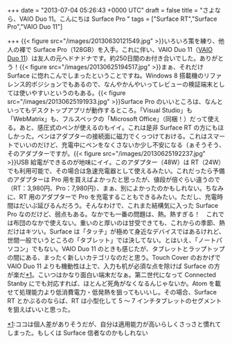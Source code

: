 
+++
date = "2013-07-04 05:26:43 +0000 UTC"
draft = false
title = "さよなら、VAIO Duo 11。こんにちは Surface Pro "
tags = ["Surface RT","Surface Pro","VAIO Duo 11"]

+++
{{< figure src="/images/20130630121549.jpg"  >}}いろいろ策を練り、他人の褌で Surface Pro（128GB）を入手。これに伴い、VAIO Duo 11（<a href="https://blog.daruyanagi.jp/category/VAIO%20Duo%2011">VAIO Duo 11</a>）は友人の元へドナドナです。約250日間のお付き合いでした。ありがとう！{{< figure src="/images/20130625194517.jpg"  >}}まぁ、それだけ Surface に惚れこんでしまったということですね。Windows 8 搭載機のリファレンス的ポジションでもあるので、なんやかんやいってレビューの検証端末としては使いやすいというのもある。{{< figure src="/images/20130625191933.jpg"  >}}Surface Pro のいいところは、なんといってもデスクトップアプリが動作するところ。「Visual Studio」も「WebMatrix」も、フルスペックの「Microsoft Office」（同梱！）だって使える。あと、感圧式のペンが使えるのもイイ。これは是非 Surface RT の方にもほしかった。ペンはアダプターの接続面に磁力でくっつけておける。これはスマートでいいのだけど、充電中にペンをなくさないか少し不安になる（ぁそうそう、そのアダプターですが。{{< figure src="/images/20130625192237.jpg"  >}}USB 給電ができるのが地味にイイ。このアダプター（48W）は RT（24W）でも利用可能で、その場合は急速充電器として使えるみたい。これだったら予備のアダプターは Pro 用を買えばよかったと思ったが、値段が倍ぐらい違うので（RT：3,980円、Pro：7,980円）、まぁ、別によかったのかもしれない。ちなみに、RT 用のアダプターで Pro を充電することもできるみたい。ただし、充電時間はだいぶ延びるんだろう。そんなわけで、これまた結構気に入った Surface Pro なのだけど、弱点もある。なかでも一番の問題は、熱。熱すぎる！　これでは布団のなかで使えない。重いのと厚いのは甘受できても、これからの季節、熱だけはキツい。Surface は「タッチ」が極めて身近なデバイスではあるけれど、世間一般でいうところの「タブレット」では決してない。とはいえ、「ノートパソコン」でもない。VAIO Duo 11 のときも感じたが、タブレットとラップトップの間にある、まったく新しいカテゴリなのだと思う。Touch Cover のおかげで VAIO Duo 11 よりも機動性は上で、入力も机が必須な点を除けば Surface の方が楽だ<a href="#f-ee93185b" name="fn-ee93185b" title="ココは個人差がありそうだが、自分は適用能力が高いらしくさっさと慣れてしまった。もしくは Surface 信者なのかもしれない">*1</a>。こいつはかなり面白い端末だなぁ。第二世代になって Connected Stanby にでも対応すれば、ほとんど死角がなくなるんじゃないか。Atom を載せて処理能力より低消費電力・低発熱を狙ってもいいし。その場合、Surface RT とかぶるのならば、RT は小型化して 5 ～ 7 インチタブレットのセグメントを狙えばいいと思った。
<div class="footnote">
<a href="#fn-ee93185b" name="f-ee93185b" class="footnote-number">*1</a><span class="footnote-delimiter">:</span><span class="footnote-text">ココは個人差がありそうだが、自分は適用能力が高いらしくさっさと慣れてしまった。もしくは Surface 信者なのかもしれない</span>
</div>

